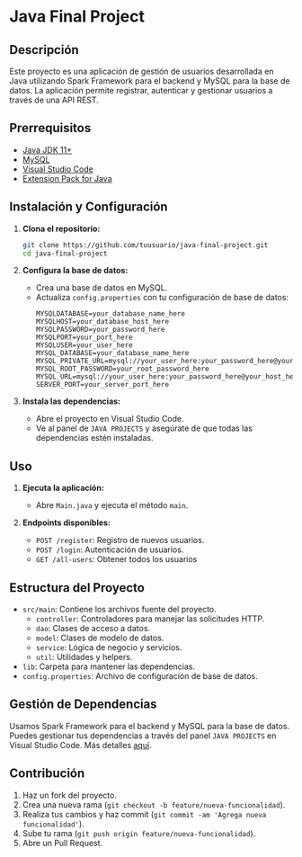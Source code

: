 # Java Final Project

## Descripción

Este proyecto es una aplicación de gestión de usuarios desarrollada en Java utilizando Spark Framework para el backend y MySQL para la base de datos. La aplicación permite registrar, autenticar y gestionar usuarios a través de una API REST.

## Prerrequisitos

- [Java JDK 11+](https://www.oracle.com/java/technologies/javase-jdk11-downloads.html)
- [MySQL](https://www.mysql.com/downloads/)
- [Visual Studio Code](https://code.visualstudio.com/)
- [Extension Pack for Java](https://marketplace.visualstudio.com/items?itemName=vscjava.vscode-java-pack)

## Instalación y Configuración

1. **Clona el repositorio:**

   ```bash
   git clone https://github.com/tuusuario/java-final-project.git
   cd java-final-project
   ```

2. **Configura la base de datos:**

   - Crea una base de datos en MySQL.
   - Actualiza `config.properties` con tu configuración de base de datos:
     ```properties
     MYSQLDATABASE=your_database_name_here
     MYSQLHOST=your_database_host_here
     MYSQLPASSWORD=your_password_here
     MYSQLPORT=your_port_here
     MYSQLUSER=your_user_here
     MYSQL_DATABASE=your_database_name_here
     MYSQL_PRIVATE_URL=mysql://your_user_here:your_password_here@your_private_host_here:your_private_port_here/your_database_name_here
     MYSQL_ROOT_PASSWORD=your_root_password_here
     MYSQL_URL=mysql://your_user_here:your_password_here@your_host_here:your_port_here/your_database_name_here
     SERVER_PORT=your_server_port_here
     ```

3. **Instala las dependencias:**
   - Abre el proyecto en Visual Studio Code.
   - Ve al panel de `JAVA PROJECTS` y asegúrate de que todas las dependencias estén instaladas.

## Uso

1. **Ejecuta la aplicación:**

   - Abre `Main.java` y ejecuta el método `main`.

2. **Endpoints disponibles:**
   - `POST /register`: Registro de nuevos usuarios.
   - `POST /login`: Autenticación de usuarios.
   - `GET /all-users`: Obtener todos los usuarios

## Estructura del Proyecto

- `src/main`: Contiene los archivos fuente del proyecto.
  - `controller`: Controladores para manejar las solicitudes HTTP.
  - `dao`: Clases de acceso a datos.
  - `model`: Clases de modelo de datos.
  - `service`: Lógica de negocio y servicios.
  - `util`: Utilidades y helpers.
- `lib`: Carpeta para mantener las dependencias.
- `config.properties`: Archivo de configuración de base de datos.

## Gestión de Dependencias

Usamos Spark Framework para el backend y MySQL para la base de datos. Puedes gestionar tus dependencias a través del panel `JAVA PROJECTS` en Visual Studio Code. Más detalles [aquí](https://github.com/microsoft/vscode-java-dependency#manage-dependencies).

## Contribución

1. Haz un fork del proyecto.
2. Crea una nueva rama (`git checkout -b feature/nueva-funcionalidad`).
3. Realiza tus cambios y haz commit (`git commit -am 'Agrega nueva funcionalidad'`).
4. Sube tu rama (`git push origin feature/nueva-funcionalidad`).
5. Abre un Pull Request.

